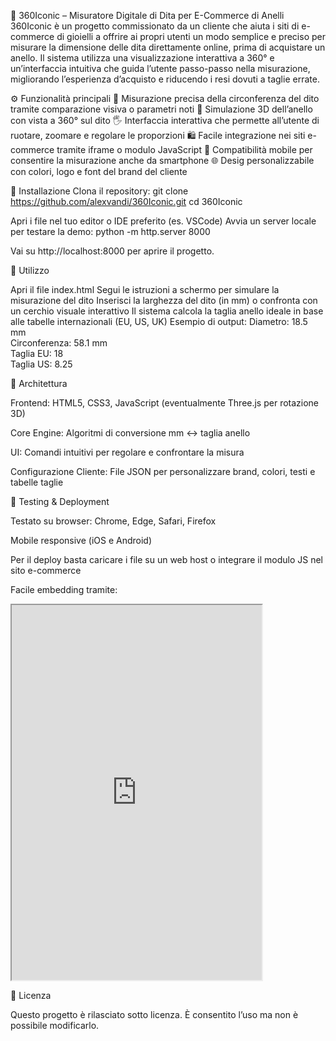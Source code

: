 💍 360Iconic – Misuratore Digitale di Dita per E-Commerce di Anelli
360Iconic è un progetto commissionato da un cliente che aiuta i siti di e-commerce di gioielli a offrire ai propri utenti un modo semplice e preciso per misurare la dimensione delle dita direttamente online, prima di acquistare un anello.
Il sistema utilizza una visualizzazione interattiva a 360° e un’interfaccia intuitiva che guida l’utente passo-passo nella misurazione, migliorando l’esperienza d’acquisto e riducendo i resi dovuti a taglie errate.

⚙️ Funzionalità principali
📏 Misurazione precisa della circonferenza del dito tramite comparazione visiva o parametri noti
💍 Simulazione 3D dell’anello con vista a 360° sul dito
🖐️ Interfaccia interattiva che permette all’utente di ruotare, zoomare e regolare le proporzioni
🛍️ Facile integrazione nei siti e-commerce tramite iframe o modulo JavaScript
📱 Compatibilità mobile per consentire la misurazione anche da smartphone
🌐 Desig personalizzabile con colori, logo e font del brand del cliente

🔧 Installazione
Clona il repository:
git clone https://github.com/alexvandi/360Iconic.git
cd 360Iconic

Apri i file nel tuo editor o IDE preferito (es. VSCode)
Avvia un server locale per testare la demo:
python -m http.server 8000

Vai su http://localhost:8000 per aprire il progetto.

🚀 Utilizzo

Apri il file index.html
Segui le istruzioni a schermo per simulare la misurazione del dito
Inserisci la larghezza del dito (in mm) o confronta con un cerchio visuale interattivo
Il sistema calcola la taglia anello ideale in base alle tabelle internazionali (EU, US, UK)
Esempio di output:
Diametro: 18.5 mm  
Circonferenza: 58.1 mm  
Taglia EU: 18  
Taglia US: 8.25  

🧩 Architettura

Frontend: HTML5, CSS3, JavaScript (eventualmente Three.js per rotazione 3D)

Core Engine: Algoritmi di conversione mm ↔ taglia anello

UI: Comandi intuitivi per regolare e confrontare la misura

Configurazione Cliente: File JSON per personalizzare brand, colori, testi e tabelle taglie

🧪 Testing & Deployment

Testato su browser: Chrome, Edge, Safari, Firefox

Mobile responsive (iOS e Android)

Per il deploy basta caricare i file su un web host o integrare il modulo JS nel sito e-commerce

Facile embedding tramite:

<iframe src="https://tuosito.com/360Iconic" width="400" height="600"></iframe>

📄 Licenza

Questo progetto è rilasciato sotto licenza.
È consentito l’uso ma non è possibile modificarlo.
